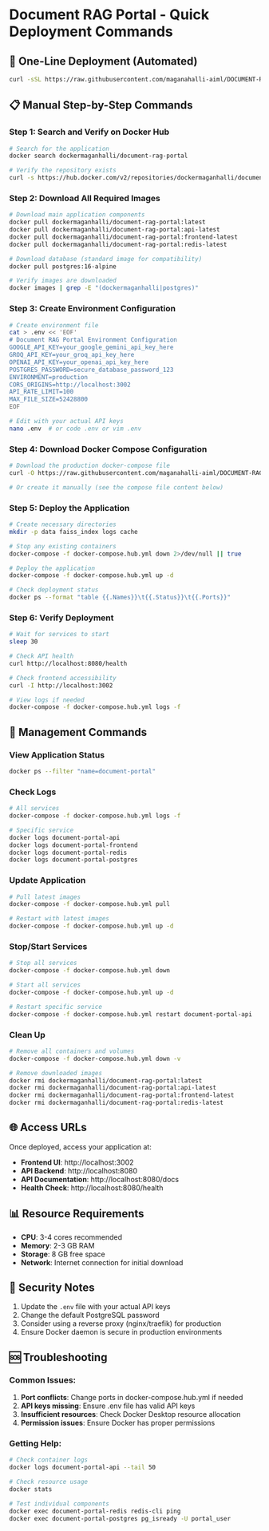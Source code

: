 # Document RAG Portal - Quick Deployment Commands

## 🚀 One-Line Deployment (Automated)

```bash
curl -sSL https://raw.githubusercontent.com/maganahalli-aiml/DOCUMENT-RAG-PORTAL/ragEnhancement/deploy-from-hub.sh | bash
```

## 📋 Manual Step-by-Step Commands

### Step 1: Search and Verify on Docker Hub
```bash
# Search for the application
docker search dockermaganhalli/document-rag-portal

# Verify the repository exists
curl -s https://hub.docker.com/v2/repositories/dockermaganhalli/document-rag-portal/ | grep name
```

### Step 2: Download All Required Images
```bash
# Download main application components
docker pull dockermaganhalli/document-rag-portal:latest
docker pull dockermaganhalli/document-rag-portal:api-latest
docker pull dockermaganhalli/document-rag-portal:frontend-latest
docker pull dockermaganhalli/document-rag-portal:redis-latest

# Download database (standard image for compatibility)
docker pull postgres:16-alpine

# Verify images are downloaded
docker images | grep -E "(dockermaganhalli|postgres)"
```

### Step 3: Create Environment Configuration
```bash
# Create environment file
cat > .env << 'EOF'
# Document RAG Portal Environment Configuration
GOOGLE_API_KEY=your_google_gemini_api_key_here
GROQ_API_KEY=your_groq_api_key_here
OPENAI_API_KEY=your_openai_api_key_here
POSTGRES_PASSWORD=secure_database_password_123
ENVIRONMENT=production
CORS_ORIGINS=http://localhost:3002
API_RATE_LIMIT=100
MAX_FILE_SIZE=52428800
EOF

# Edit with your actual API keys
nano .env  # or code .env or vim .env
```

### Step 4: Download Docker Compose Configuration
```bash
# Download the production docker-compose file
curl -O https://raw.githubusercontent.com/maganahalli-aiml/DOCUMENT-RAG-PORTAL/ragEnhancement/docker-compose.hub.yml

# Or create it manually (see the compose file content below)
```

### Step 5: Deploy the Application
```bash
# Create necessary directories
mkdir -p data faiss_index logs cache

# Stop any existing containers
docker-compose -f docker-compose.hub.yml down 2>/dev/null || true

# Deploy the application
docker-compose -f docker-compose.hub.yml up -d

# Check deployment status
docker ps --format "table {{.Names}}\t{{.Status}}\t{{.Ports}}"
```

### Step 6: Verify Deployment
```bash
# Wait for services to start
sleep 30

# Check API health
curl http://localhost:8080/health

# Check frontend accessibility
curl -I http://localhost:3002

# View logs if needed
docker-compose -f docker-compose.hub.yml logs -f
```

## 🔧 Management Commands

### View Application Status
```bash
docker ps --filter "name=document-portal"
```

### Check Logs
```bash
# All services
docker-compose -f docker-compose.hub.yml logs -f

# Specific service
docker logs document-portal-api
docker logs document-portal-frontend
docker logs document-portal-redis
docker logs document-portal-postgres
```

### Update Application
```bash
# Pull latest images
docker-compose -f docker-compose.hub.yml pull

# Restart with latest images
docker-compose -f docker-compose.hub.yml up -d
```

### Stop/Start Services
```bash
# Stop all services
docker-compose -f docker-compose.hub.yml down

# Start all services
docker-compose -f docker-compose.hub.yml up -d

# Restart specific service
docker-compose -f docker-compose.hub.yml restart document-portal-api
```

### Clean Up
```bash
# Remove all containers and volumes
docker-compose -f docker-compose.hub.yml down -v

# Remove downloaded images
docker rmi dockermaganhalli/document-rag-portal:latest
docker rmi dockermaganhalli/document-rag-portal:api-latest
docker rmi dockermaganhalli/document-rag-portal:frontend-latest
docker rmi dockermaganhalli/document-rag-portal:redis-latest
```

## 🌐 Access URLs

Once deployed, access your application at:

- **Frontend UI**: http://localhost:3002
- **API Backend**: http://localhost:8080
- **API Documentation**: http://localhost:8080/docs
- **Health Check**: http://localhost:8080/health

## 📊 Resource Requirements

- **CPU**: 3-4 cores recommended
- **Memory**: 2-3 GB RAM
- **Storage**: 8 GB free space
- **Network**: Internet connection for initial download

## 🔐 Security Notes

1. Update the `.env` file with your actual API keys
2. Change the default PostgreSQL password
3. Consider using a reverse proxy (nginx/traefik) for production
4. Ensure Docker daemon is secure in production environments

## 🆘 Troubleshooting

### Common Issues:

1. **Port conflicts**: Change ports in docker-compose.hub.yml if needed
2. **API keys missing**: Ensure .env file has valid API keys
3. **Insufficient resources**: Check Docker Desktop resource allocation
4. **Permission issues**: Ensure Docker has proper permissions

### Getting Help:

```bash
# Check container logs
docker logs document-portal-api --tail 50

# Check resource usage
docker stats

# Test individual components
docker exec document-portal-redis redis-cli ping
docker exec document-portal-postgres pg_isready -U portal_user
```
